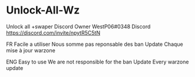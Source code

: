 # Unlock-All-Wz
Unlock all +swaper
Discord Owner WestP06#0348
Discord https://discord.com/invite/npytR5C5tN


FR
Facile a utiliser 
Nous somme pas reponsable des ban
Update Chaque mise à jour warzone 



ENG
Easy to use 
We are not responsible for the ban
Update Every warzone update
